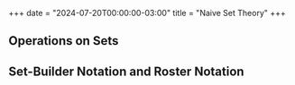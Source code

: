 +++
date = "2024-07-20T00:00:00-03:00"
title = "Naive Set Theory"
+++

## Operations on Sets

## Set-Builder Notation and Roster Notation
